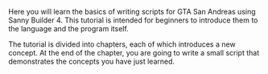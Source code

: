 Here you will learn the basics of writing scripts for GTA San Andreas using Sanny Builder 4.
This tutorial is intended for beginners to introduce them to the language and the program
itself.

The tutorial is divided into chapters, each of which introduces a new concept. At the end of
the chapter, you are going to write a small script that demonstrates the concepts you have just learned.
